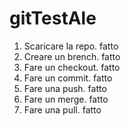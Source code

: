 # gitTestAle

1) Scaricare la repo. fatto
2) Creare un brench. fatto
3) Fare un checkout. fatto
4) Fare un commit. fatto 
5) Fare una push. fatto
6) Fare un merge. fatto
7) Fare una pull. fatto
   
